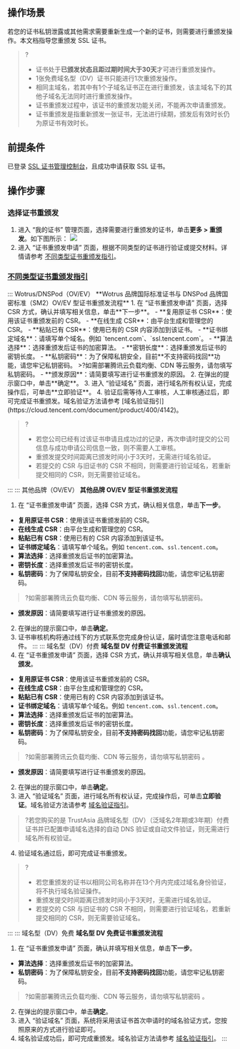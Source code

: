 ## 操作场景  
若您的证书私钥泄露或其他需求需要重新生成一个新的证书，则需要进行重颁发操作。本文档指导您重颁发 SSL 证书。

>?
>- 证书处于**已颁发状态且距过期时间大于30天**才可进行重颁发操作。
>- 1张免费域名型（DV）证书只能进行1次重颁发操作。
>- 相同主域名，若其中有1个子域名证书正在进行重颁发，该主域名下的其他子域名无法同时进行重颁发操作。
>- 证书重颁发过程中，该证书的重颁发功能关闭，不能再次申请重颁发。
>- 证书重颁发是指重新颁发一张证书，无法进行续期，颁发后有效时长仍为原证书有效时长。

## 前提条件  
已登录 [SSL 证书管理控制台](https://console.cloud.tencent.com/ssl)，且成功申请获取 SSL 证书。

## 操作步骤
### 选择证书重颁发
1. 进入 “我的证书” 管理页面，选择需要进行重颁发的证书，单击**更多 > 重颁发**。如下图所示：
![](https://main.qcloudimg.com/raw/ca54ddf1b3390cc6796fdb1118f013e1.png)
2. 进入 “证书重颁发申请” 页面，根据不同类型的证书进行验证或提交材料。详情请参考 [不同类型证书重颁发指引](#issue)。



### [不同类型证书重颁发指引](id:issue)
<dx-tabs>
::: Wotrus/DNSPod（OV/EV）
**Wotrus 品牌国际标准证书与 DNSPod 品牌国密标准（SM2）OV/EV 型证书重颁发流程**
1. 在 “证书重颁发申请” 页面，选择 CSR 方式，确认并填写相关信息，单击**下一步**。
  - **复用原证书 CSR**：使用该证书重颁发前的 CSR。
  - **在线生成 CSR**：由平台生成和管理您的 CSR。
  - **粘贴已有 CSR**：使用已有的 CSR 内容添加到该证书。
  - **证书绑定域名**：请填写单个域名。例如 `tencent.com`、`ssl.tencent.com`。
  - **算法选择**：选择重颁发后证书的加密算法。
  - **密钥长度**：选择重颁发后证书的密钥长度。
  - **私钥密码**：为了保障私钥安全，目前**不支持密码找回**功能，请您牢记私钥密码。
>?如需部署腾讯云负载均衡、CDN 等云服务，请勿填写私钥密码。
  - **颁发原因**：请简要填写进行证书重颁发的原因。
2. 在弹出的提示窗口中，单击**确定**。
3. 进入 “验证域名” 页面，进行域名所有权认证，完成操作后，可单击**立即验证**。
4. 验证后需等待人工审核，人工审核通过后，即可完成证书重颁发。域名验证方法请参考 [域名验证指引](https://cloud.tencent.com/document/product/400/4142)。

>?
>- 若您公司已经有过该证书申请且成功过的记录，再次申请时提交的公司信息与成功申请公司信息一致，则不需要人工审核。
>- 重颁发提交时间距离已颁发时间小于3天时，无需进行域名验证。
>- 若提交的 CSR 与旧证书的 CSR 不相同，则需要进行验证域名，若重新提交相同的 CSR，则无需要验证域名。

:::
::: 其他品牌（OV/EV）
**其他品牌 OV/EV 型证书重颁发流程**
1. 在 “证书重颁发申请” 页面，选择 CSR 方式，确认相关信息，单击**下一步**。
  - **复用原证书 CSR**：使用该证书重颁发前的 CSR。
  - **在线生成 CSR**：由平台生成和管理您的 CSR。
  - **粘贴已有 CSR**：使用已有的 CSR 内容添加到该证书。
  - **证书绑定域名**：请填写单个域名。例如 `tencent.com`、`ssl.tencent.com`。
  - **算法选择**：选择重颁发后证书的加密算法。
  - **密钥长度**：选择重颁发后证书的密钥长度。
  - **私钥密码**：为了保障私钥安全，目前**不支持密码找回**功能，请您牢记私钥密码。
>?如需部署腾讯云负载均衡、CDN 等云服务，请勿填写私钥密码。
  - **颁发原因**：请简要填写进行证书重颁发的原因。
2. 在弹出的提示窗口中，单击**确定**。
3. 证书审核机构将通过线下的方式联系您完成身份认证，届时请您注意电话和邮件。
:::
::: 域名型（DV）付费
**域名型 DV 付费证书重颁发流程**
1. 在 “证书重颁发申请” 页面，选择 CSR 方式，确认并填写相关信息，单击**确认颁发**。
  - **复用原证书 CSR**：使用该证书重颁发前的 CSR。
  - **在线生成 CSR**：由平台生成和管理您的 CSR。
  - **粘贴已有 CSR**：使用已有的 CSR 内容添加到该证书。
  - **证书绑定域名**：请填写单个域名。例如 `tencent.com`、`ssl.tencent.com`。
  - **算法选择**：选择重颁发后证书的加密算法。
  - **密钥长度**：选择重颁发后证书的密钥长度。
  - **私钥密码**：为了保障私钥安全，目前**不支持密码找回**功能，请您牢记私钥密码。
>?如需部署腾讯云负载均衡、CDN 等云服务，请勿填写私钥密码 。
  - **颁发原因**：请简要填写进行证书重颁发的原因。
2. 在弹出的提示窗口中，单击**确定**。
3. 进入 “验证域名” 页面，进行域名所有权认证，完成操作后，可单击**立即验证**。域名验证方法请参考 [域名验证指引](https://cloud.tencent.com/document/product/400/4142)。
>?若您购买的是 TrustAsia 品牌域名型（DV）（泛域名2年期或3年期）付费证书并已配置申请域名选择的自动 DNS 验证或自动文件验证，则无需进行域名所有权验证。
4. 验证域名通过后，即可完成证书重颁发。

>?
>- 若您重颁发的证书以相同公司名称并在13个月内完成过域名身份验证，将不执行域名验证操作。
>- 重颁发提交时间距离已颁发时间小于3天时，无需进行域名验证。
>- 若提交的 CSR 与旧证书的 CSR 不相同，则需要进行验证域名，若重新提交相同的 CSR，则无需要验证域名。

:::
::: 域名型（DV）免费
**域名型 DV 免费证书重颁发流程**
1. 在 “证书重颁发申请” 页面，确认并填写相关信息，单击**下一步**。
  - **算法选择**：选择重颁发后证书的加密算法。
  - **私钥密码**：为了保障私钥安全，目前**不支持密码找回**功能，请您牢记私钥密码。
>?如需部署腾讯云负载均衡、CDN 等云服务，请勿填写私钥密码 。
2. 在弹出的提示窗口中，单击**确定**。
3. 进入 “验证域名” 页面，系统将采用该证书首次申请时的域名验证方式，您按照原来的方式进行验证即可。
4. 域名验证成功后，即可完成重颁发。域名验证方法请参考 [域名验证指引](https://cloud.tencent.com/document/product/400/4142)。
:::
</dx-tabs>
